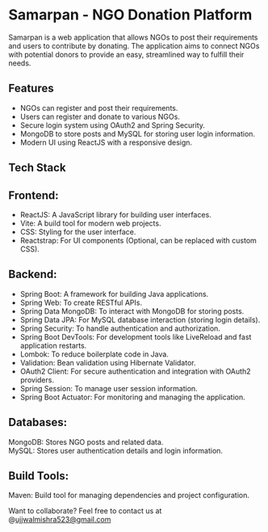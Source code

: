 # Samarpan - NGO Donation Platform
Samarpan is a web application that allows NGOs to post their requirements and users to contribute by donating. The application aims to connect NGOs with potential donors to provide an easy, streamlined way to fulfill their needs.

## Features
- NGOs can register and post their requirements.
- Users can register and donate to various NGOs.
- Secure login system using OAuth2 and Spring Security.
- MongoDB to store posts and MySQL for storing user login information.
- Modern UI using ReactJS with a responsive design.

## **Tech Stack**<br/>
## Frontend:
- ReactJS: A JavaScript library for building user interfaces.
- Vite: A build tool for modern web projects.
- CSS: Styling for the user interface.
- Reactstrap: For UI components (Optional, can be replaced with custom CSS).<br/>

## Backend:</br>
- Spring Boot: A framework for building Java applications.
- Spring Web: To create RESTful APIs.
- Spring Data MongoDB: To interact with MongoDB for storing posts.
- Spring Data JPA: For MySQL database interaction (storing login details).
- Spring Security: To handle authentication and authorization.
- Spring Boot DevTools: For development tools like LiveReload and fast application restarts.
- Lombok: To reduce boilerplate code in Java.
- Validation: Bean validation using Hibernate Validator.
- OAuth2 Client: For secure authentication and integration with OAuth2 providers.
- Spring Session: To manage user session information.
- Spring Boot Actuator: For monitoring and managing the application.

## Databases:</br>
MongoDB: Stores NGO posts and related data.</br>
MySQL: Stores user authentication details and login information.</br>

## Build Tools:</br>
Maven: Build tool for managing dependencies and project configuration.





 Want to collaborate? Feel free to contact us at @ujjwalmishra523@gmail.com
